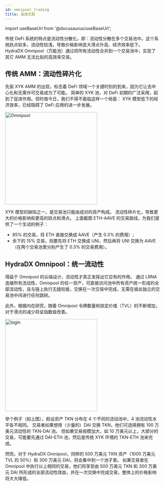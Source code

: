 ```yaml
---
id: omnipool_trading
title: 高效交易
---
```


import useBaseUrl from '@docusaurus/useBaseUrl';

传统 DeFi 系统的特点是流动性分散化，即：流动性分散在多个交易池中。这个系统跃点较多，流动性较浅，导致价格影响变大滑点升高、经济效率低下。HydraDX Omnipool（万能池）通过将所有流动性合并到一个交易池中，实现了其它 AMM 无法比拟的高效率交易。

## 传统 AMM：流动性碎片化

先驱 XYK AMM 的出现，标志着 DeFi 领域一个关键时刻的到来，因为它让去中心化和无需许可交易成为了可能。 简单的 XYK 池，对 DeFi 初期的广泛采用，起到了促进作用。但时值今日，我们不得不面临这样一个局面： XYK 模型低下的经济效率，已经阻碍了 DeFi 应用的进一步发展。

<div style={{textAlign: 'center'}}>
  <img alt="Omnipool" src={useBaseUrl('/omnipool/trading-1.jpg')} width="300px" />
</div>

XYK 模型的缺陷之一，是交易池只能由成对的资产构成。 流动性碎片化，导致更大的价格影响和更高的跃点和滑点。 上面截图 ETH-AAVE 的交易路线，为我们提供了一个生动的例子：
- 85% 的交易，将 ETH 直接交换成 AAVE（产生 0.3% 的费用）;
- 余下的 15% 交易，则要先将 ETH 交换成 UNI，然后再将 UNI 交换为 AAVE（在两个交易池里分别产生了 0.3% 的交易费用）。

## HydraDX Omnipool：统一流动性

得益于 Omnipool 的尖端设计，流动性才真正发挥出它应有的作用。 通过 LRNA 连接所有流动性，Omnipool 的任一资产，可直接访问池中所有资产统一形成的全部流动性，且与链上执行无缝衔接，交换在一次交易中完成，无需在彼此独立的交易池中间进行任何跳转。 

此外，根据内在研究，随着 Omnipool 令牌数量和锁定价值（TVL）的不断增加，对于滑点的减少将呈指数级改善。

<div style={{textAlign: 'center'}}>
  <img alt="login" src={useBaseUrl('/omnipool/trading-2.jpg')} width="300px" />
</div>

举个例子（如上图），假设资产 TKN 分布在 4 个不同的流动池中，4 池流动性水平各不相同。 交易者如果想用（少量的）DAI 交换 TKN，他们可选择拥有 100 万美元流动性的 TKN-DAI 池。 但如果交易规模加大，如 10 万美元以上，大部分的交易，可能要先通过 DAI-ETH 池，然后是传统 XYK 环境的 TKN-ETH 池来完成。

然而，对于 HydraDX Omnipool，同样的 500 万美元 TKN 资产（1000 万美元 TVL 的 50%）和 300 万美元 DAI，将会集中到一个池子里。 如果交易者在 Omnipool 中执行以上相同的交易，他们将享受由 500 万美元 TKN 和 300 万美元 DAI 所形成的全部流动性效益，并在一次交换中完成交易，整体上的价格影响将大大降低。

